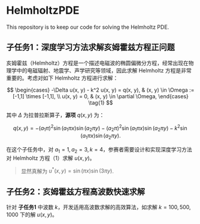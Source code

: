 # HelmholtzPDE
This repository is to keep our code for solving the Helmholtz PDE.
## 子任务1：深度学习方法求解亥姆霍兹方程正问题

亥姆霍兹（Helmholtz）方程是一个描述电磁波的椭圆偏微分方程，经常出现在物理学中的电磁辐射、地震学、声学研究等领域，因此求解 Helmholtz 方程是非常重要的。考虑对如下 Helmholtz 方程进行求解：

$$
\begin{cases}
-\Delta u(x, y) - k^2 u(x, y) = q(x, y), & (x, y) \in \Omega := [-1,1] \times [-1,1], \\
u(x, y) = 0, & (x, y) \in \partial \Omega,
\end{cases}
\tag{1}
$$

其中 $\Delta$ 为拉普拉斯算子，**源项** $q(x, y)$ 为：

$$
q(x, y) = -(a_1 \pi)^2 \sin(a_1 \pi x)\sin(a_2 \pi y)
          - (a_2 \pi)^2 \sin(a_1 \pi x)\sin(a_2 \pi y)
          - k^2 \sin(a_1 \pi x)\sin(a_2 \pi y).
$$

在这个子任务中，对 $a_1 = 1, a_2 = 3, k = 4$，参赛者需要设计和实现深度学习方法对 Helmholtz 方程（1）求解 $u(x, y)$。
> 显然真解为 $u^*(x, y) = \sin(\pi x) \sin(3 \pi y)$.

## 子任务2：亥姆霍兹方程高波数快速求解

针对 **子任务1** 中波数 $k$，开发适用高波数求解的高效算法，如求解 $k = 100, 500, 1000$ 下的解 $u(x, y)$。
